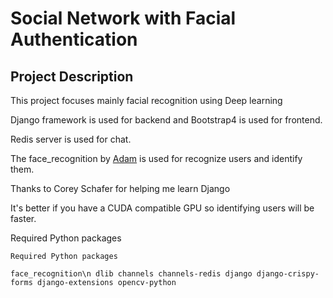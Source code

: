# Social Network with Facial Authentication

## Project Description 

This project focuses mainly facial recognition using Deep learning

Django framework is used for backend and Bootstrap4 is used for frontend.

Redis server is used for chat.

The face_recognition by [Adam](https://github.com/ageitgey/face_recognition) is used for recognize users and identify them. 

Thanks to Corey Schafer for helping me learn Django

It's better if you have a CUDA compatible GPU so identifying users will be faster.

Required Python packages

`Required Python packages`

`
face_recognition\n
dlib
channels
channels-redis
django
django-crispy-forms
django-extensions
opencv-python
`
